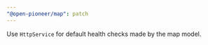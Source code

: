 ```yaml
---
"@open-pioneer/map": patch
---
```


Use `HttpService` for default health checks made by the map model.
